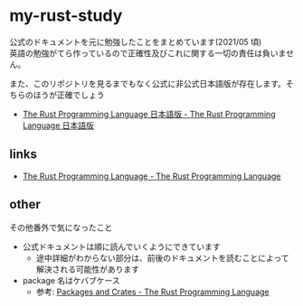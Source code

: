 # my-rust-study

公式のドキュメントを元に勉強したことをまとめています(2021/05 頃)  
英語の勉強がてら作っているので正確性及びこれに関する一切の責任は負いません。

また、このリポジトリを見るまでもなく公式に非公式日本語版が存在します。そちらのほうが正確でしょう

- [The Rust Programming Language 日本語版 \- The Rust Programming Language 日本語版](https://doc.rust-jp.rs/book-ja/)

## links

- [The Rust Programming Language \- The Rust Programming Language](https://doc.rust-lang.org/book/title-page.html)

## other

その他番外で気になったこと

- 公式ドキュメントは順に読んでいくようにできています
  - 途中詳細がわからない部分は、前後のドキュメントを読むことによって解決される可能性があります
- package 名はケバブケース
  - 参考: [Packages and Crates \- The Rust Programming Language](https://doc.rust-lang.org/book/ch07-01-packages-and-crates.html)
